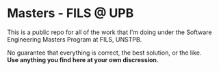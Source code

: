# Masters - FILS @ UPB

This is a public repo for all of the work that I'm doing under the Software Engineering Masters Program at FILS, UNSTPB.

No guarantee that everything is correct, the best solution, or the like. </br>
**Use anything you find here at your own discression.**